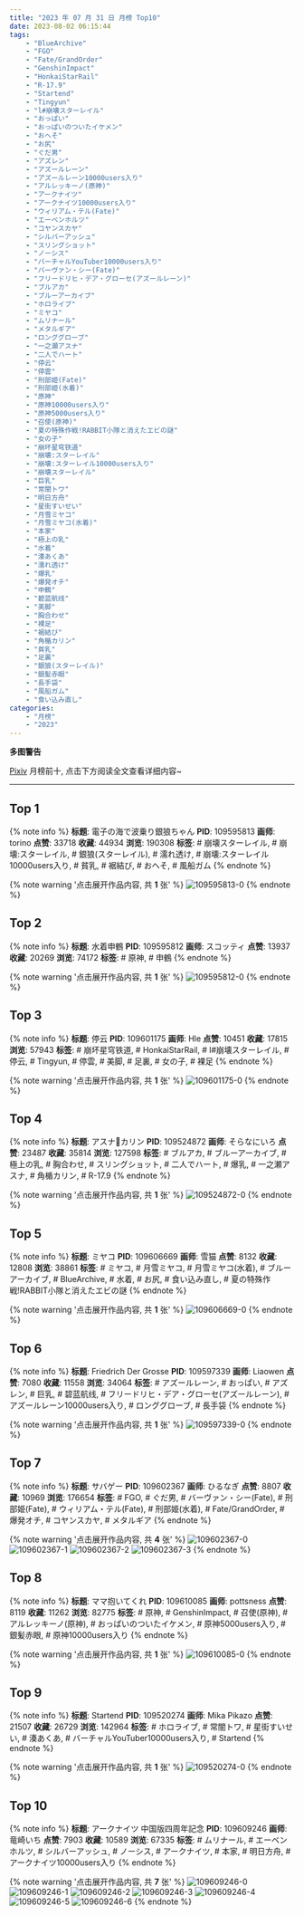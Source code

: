 ```yaml
---
title: "2023 年 07 月 31 日 月榜 Top10"
date: 2023-08-02 06:15:44
tags:
    - "BlueArchive"
    - "FGO"
    - "Fate/GrandOrder"
    - "GenshinImpact"
    - "HonkaiStarRail"
    - "R-17.9"
    - "Startend"
    - "Tingyun"
    - "l#崩壊スターレイル"
    - "おっぱい"
    - "おっぱいのついたイケメン"
    - "おへそ"
    - "お尻"
    - "ぐだ男"
    - "アズレン"
    - "アズールレーン"
    - "アズールレーン10000users入り"
    - "アルレッキーノ(原神)"
    - "アークナイツ"
    - "アークナイツ10000users入り"
    - "ウィリアム・テル(Fate)"
    - "エーベンホルツ"
    - "コヤンスカヤ"
    - "シルバーアッシュ"
    - "スリングショット"
    - "ノーシス"
    - "バーチャルYouTuber10000users入り"
    - "バーヴァン・シー(Fate)"
    - "フリードリヒ・デア・グローセ(アズールレーン)"
    - "ブルアカ"
    - "ブルーアーカイブ"
    - "ホロライブ"
    - "ミヤコ"
    - "ムリナール"
    - "メタルギア"
    - "ロンググローブ"
    - "一之瀬アスナ"
    - "二人でハート"
    - "停云"
    - "停雲"
    - "刑部姫(Fate)"
    - "刑部姫(水着)"
    - "原神"
    - "原神10000users入り"
    - "原神5000users入り"
    - "召使(原神)"
    - "夏の特殊作戦!RABBIT小隊と消えたエビの謎"
    - "女の子"
    - "崩坏星穹铁道"
    - "崩壊:スターレイル"
    - "崩壊:スターレイル10000users入り"
    - "崩壊スターレイル"
    - "巨乳"
    - "常闇トワ"
    - "明日方舟"
    - "星街すいせい"
    - "月雪ミヤコ"
    - "月雪ミヤコ(水着)"
    - "本家"
    - "極上の乳"
    - "水着"
    - "湊あくあ"
    - "濡れ透け"
    - "爆乳"
    - "爆発オチ"
    - "申鶴"
    - "碧蓝航线"
    - "美脚"
    - "胸合わせ"
    - "裸足"
    - "裾結び"
    - "角楯カリン"
    - "貧乳"
    - "足裏"
    - "銀狼(スターレイル)"
    - "銀髪赤眼"
    - "長手袋"
    - "風船ガム"
    - "食い込み直し"
categories:
    - "月榜"
    - "2023"
---
```


<i class="fa fa-triangle-exclamation"></i>**多图警告**<i class="fa fa-triangle-exclamation"></i>

[Pixiv](https://www.pixiv.net/) 月榜前十, 点击下方阅读全文查看详细内容~

<!-- more -->

---

## Top 1

{% note info %}
**标题**: 電子の海で波乗り銀狼ちゃん
**PID**: 109595813 **画师**: torino
**点赞**: 33718 **收藏**: 44934 **浏览**: 190308
**标签**: # 崩壊スターレイル, # 崩壊:スターレイル, # 銀狼(スターレイル), # 濡れ透け, # 崩壊:スターレイル10000users入り, # 貧乳, # 裾結び, # おへそ, # 風船ガム
{% endnote %}

{% note warning '点击展开作品内容, 共 **1** 张' %}
![109595813-0](https://i.pixiv.re/img-original/img/2023/07/04/00/00/31/109595813_p0.jpg)
{% endnote %}

## Top 2

{% note info %}
**标题**: 水着申鶴
**PID**: 109595812 **画师**: スコッティ
**点赞**: 13937 **收藏**: 20269 **浏览**: 74172
**标签**: # 原神, # 申鶴
{% endnote %}

{% note warning '点击展开作品内容, 共 **1** 张' %}
![109595812-0](https://i.pixiv.re/img-original/img/2023/07/04/00/00/31/109595812_p0.jpg)
{% endnote %}

## Top 3

{% note info %}
**标题**: 停云
**PID**: 109601175 **画师**: Hle
**点赞**: 10451 **收藏**: 17815 **浏览**: 57943
**标签**: # 崩坏星穹铁道, # HonkaiStarRail, # l#崩壊スターレイル, # 停云, # Tingyun, # 停雲, # 美脚, # 足裏, # 女の子, # 裸足
{% endnote %}

{% note warning '点击展开作品内容, 共 **1** 张' %}
![109601175-0](https://i.pixiv.re/img-original/img/2023/07/04/04/08/07/109601175_p0.jpg)
{% endnote %}

## Top 4

{% note info %}
**标题**: アスナ💖カリン
**PID**: 109524872 **画师**: そらなにいろ
**点赞**: 23487 **收藏**: 35814 **浏览**: 127598
**标签**: # ブルアカ, # ブルーアーカイブ, # 極上の乳, # 胸合わせ, # スリングショット, # 二人でハート, # 爆乳, # 一之瀬アスナ, # 角楯カリン, # R-17.9
{% endnote %}

{% note warning '点击展开作品内容, 共 **1** 张' %}
![109524872-0](https://i.pixiv.re/img-original/img/2023/07/02/02/26/46/109524872_p0.png)
{% endnote %}

## Top 5

{% note info %}
**标题**: ミヤコ
**PID**: 109606669 **画师**: 雪猫
**点赞**: 8132 **收藏**: 12808 **浏览**: 38861
**标签**: # ミヤコ, # 月雪ミヤコ, # 月雪ミヤコ(水着), # ブルーアーカイブ, # BlueArchive, # 水着, # お尻, # 食い込み直し, # 夏の特殊作戦!RABBIT小隊と消えたエビの謎
{% endnote %}

{% note warning '点击展开作品内容, 共 **1** 张' %}
![109606669-0](https://i.pixiv.re/img-original/img/2023/07/04/11/23/27/109606669_p0.jpg)
{% endnote %}

## Top 6

{% note info %}
**标题**: Friedrich Der Grosse
**PID**: 109597339 **画师**: Liaowen
**点赞**: 7080 **收藏**: 11558 **浏览**: 34064
**标签**: # アズールレーン, # おっぱい, # アズレン, # 巨乳, # 碧蓝航线, # フリードリヒ・デア・グローセ(アズールレーン), # アズールレーン10000users入り, # ロンググローブ, # 長手袋
{% endnote %}

{% note warning '点击展开作品内容, 共 **1** 张' %}
![109597339-0](https://i.pixiv.re/img-original/img/2023/07/04/00/36/59/109597339_p0.png)
{% endnote %}

## Top 7

{% note info %}
**标题**: サバゲー
**PID**: 109602367 **画师**: ひるなぎ
**点赞**: 8807 **收藏**: 10969 **浏览**: 176654
**标签**: # FGO, # ぐだ男, # バーヴァン・シー(Fate), # 刑部姫(Fate), # ウィリアム・テル(Fate), # 刑部姫(水着), # Fate/GrandOrder, # 爆発オチ, # コヤンスカヤ, # メタルギア
{% endnote %}

{% note warning '点击展开作品内容, 共 **4** 张' %}
![109602367-0](https://i.pixiv.re/img-original/img/2023/07/04/06/00/07/109602367_p0.jpg)
![109602367-1](https://i.pixiv.re/img-original/img/2023/07/04/06/00/07/109602367_p1.jpg)
![109602367-2](https://i.pixiv.re/img-original/img/2023/07/04/06/00/07/109602367_p2.jpg)
![109602367-3](https://i.pixiv.re/img-original/img/2023/07/04/06/00/07/109602367_p3.jpg)
{% endnote %}

## Top 8

{% note info %}
**标题**: ママ抱いてくれ
**PID**: 109610085 **画师**: pottsness
**点赞**: 8119 **收藏**: 11262 **浏览**: 82775
**标签**: # 原神, # GenshinImpact, # 召使(原神), # アルレッキーノ(原神), # おっぱいのついたイケメン, # 原神5000users入り, # 銀髪赤眼, # 原神10000users入り
{% endnote %}

{% note warning '点击展开作品内容, 共 **1** 张' %}
![109610085-0](https://i.pixiv.re/img-original/img/2023/07/04/14/47/44/109610085_p0.jpg)
{% endnote %}

## Top 9

{% note info %}
**标题**: Startend
**PID**: 109520274 **画师**: Mika Pikazo
**点赞**: 21507 **收藏**: 26729 **浏览**: 142964
**标签**: # ホロライブ, # 常闇トワ, # 星街すいせい, # 湊あくあ, # バーチャルYouTuber10000users入り, # Startend
{% endnote %}

{% note warning '点击展开作品内容, 共 **1** 张' %}
![109520274-0](https://i.pixiv.re/img-original/img/2023/07/02/00/00/01/109520274_p0.png)
{% endnote %}

## Top 10

{% note info %}
**标题**: アークナイツ 中国版四周年記念
**PID**: 109609246 **画师**: 竜崎いち
**点赞**: 7903 **收藏**: 10589 **浏览**: 67335
**标签**: # ムリナール, # エーベンホルツ, # シルバーアッシュ, # ノーシス, # アークナイツ, # 本家, # 明日方舟, # アークナイツ10000users入り
{% endnote %}

{% note warning '点击展开作品内容, 共 **7** 张' %}
![109609246-0](https://i.pixiv.re/img-original/img/2023/07/04/13/52/32/109609246_p0.jpg)
![109609246-1](https://i.pixiv.re/img-original/img/2023/07/04/13/52/32/109609246_p1.jpg)
![109609246-2](https://i.pixiv.re/img-original/img/2023/07/04/13/52/32/109609246_p2.jpg)
![109609246-3](https://i.pixiv.re/img-original/img/2023/07/04/13/52/32/109609246_p3.jpg)
![109609246-4](https://i.pixiv.re/img-original/img/2023/07/04/13/52/32/109609246_p4.jpg)
![109609246-5](https://i.pixiv.re/img-original/img/2023/07/04/13/52/32/109609246_p5.jpg)
![109609246-6](https://i.pixiv.re/img-original/img/2023/07/04/13/52/32/109609246_p6.jpg)
{% endnote %}
